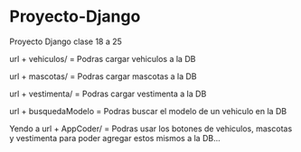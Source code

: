 # Proyecto-Django
Proyecto Django  clase 18 a 25

url + vehiculos/   = Podras cargar vehiculos a la DB

url + mascotas/   = Podras cargar mascotas a la DB

url + vestimenta/   = Podras cargar vestimenta a la DB

url + busquedaModelo  = Podras buscar el modelo de un vehiculo en la DB

Yendo a url + AppCoder/    = Podras usar los botones de vehiculos, mascotas y vestimenta para poder agregar estos mismos a la DB...
